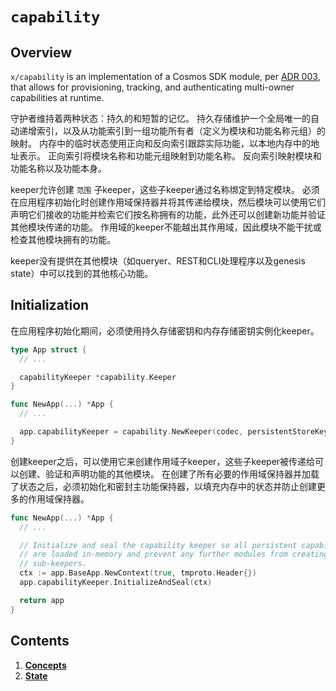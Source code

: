 <!--
order: 0
title: Capability Overview
parent:
  title: "capability"
-->

# `capability`

## Overview

`x/capability` is an implementation of a Cosmos SDK module, per [ADR 003](./../../../docs/architecture/adr-003-dynamic-capability-store.md),
that allows for provisioning, tracking, and authenticating multi-owner capabilities
at runtime.

守护者维持着两种状态：持久的和短暂的记忆。
持久存储维护一个全局唯一的自动递增索引，以及从功能索引到一组功能所有者（定义为模块和功能名称元组）的映射。
内存中的临时状态使用正向和反向索引跟踪实际功能，以本地内存中的地址表示。
正向索引将模块名称和功能元组映射到功能名称。
反向索引映射模块和功能名称以及功能本身。

keeper允许创建 `范围` 子keeper，这些子keeper通过名称绑定到特定模块。
必须在应用程序初始化时创建作用域保持器并将其传递给模块，然后模块可以使用它们声明它们接收的功能并检索它们按名称拥有的功能，此外还可以创建新功能并验证其他模块传递的功能。
作用域的keeper不能越出其作用域，因此模块不能干扰或检查其他模块拥有的功能。

keeper没有提供在其他模块（如queryer、REST和CLI处理程序以及genesis state）中可以找到的其他核心功能。

## Initialization

在应用程序初始化期间，必须使用持久存储密钥和内存存储密钥实例化keeper。


```go
type App struct {
  // ...

  capabilityKeeper *capability.Keeper
}

func NewApp(...) *App {
  // ...

  app.capabilityKeeper = capability.NewKeeper(codec, persistentStoreKey, memStoreKey)
}
```

创建keeper之后，可以使用它来创建作用域子keeper，这些子keeper被传递给可以创建、验证和声明功能的其他模块。
在创建了所有必要的作用域保持器并加载了状态之后，必须初始化和密封主功能保持器，以填充内存中的状态并防止创建更多的作用域保持器。

```go
func NewApp(...) *App {
  // ...

  // Initialize and seal the capability keeper so all persistent capabilities
  // are loaded in-memory and prevent any further modules from creating scoped
  // sub-keepers.
  ctx := app.BaseApp.NewContext(true, tmproto.Header{})
  app.capabilityKeeper.InitializeAndSeal(ctx)

  return app
}
```

## Contents

1. **[Concepts](01_concepts.md)**
1. **[State](02_state.md)**
